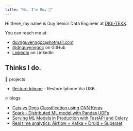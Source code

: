 ```yaml
---
title: "Hi, I'm Duy 👋"
---
```


Hi there, my name is Duy Senior Data Engineer at [DIGI-TEXX](https://digi-texx.com/).

You can reach me at:

- [duynguyenngoc@hotmail.com](mailto:duynguyenngoc@hotmail.com)
- [@dnguyenngoc](https://github.com/dnguyenngoc/) on GitHub
- [LinkedIn](https://www.linkedin.com/in/dnguyenngoc/) on LinkedIn

## Thinks I do.

:rice: projects

- [Restore Iphone](https://github.com/dnguyenngoc/envios) - Restore Iphone Via USB.

:fire: blogs

- [Cats vs Dogs Classification using CNN Keras](https://viblo.asia/p/cats-vs-dogs-classification-using-cnn-keras-1Je5EAx15nL)
- [Spark - Distributed ML model with Pandas UDFs](https://viblo.asia/p/spark-distributed-ml-model-with-pandas-udfs-maGK7rWe5j2)
- [Serving ML Models in Production with FastAPI and Celery](https://viblo.asia/p/serving-ml-models-in-production-with-fastapi-and-celery-924lJROmlPM)
- [Real time analytics: Airflow + Kafka + Druid + Superset](https://viblo.asia/p/real-time-analytics-airflow-kafka-druid-superset-1Je5EAYj5nL)
